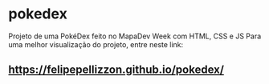 # pokedex
Projeto de uma PokéDex feito no MapaDev Week com HTML, CSS e JS
Para uma melhor visualização do projeto, entre neste link:
## https://felipepellizzon.github.io/pokedex/
